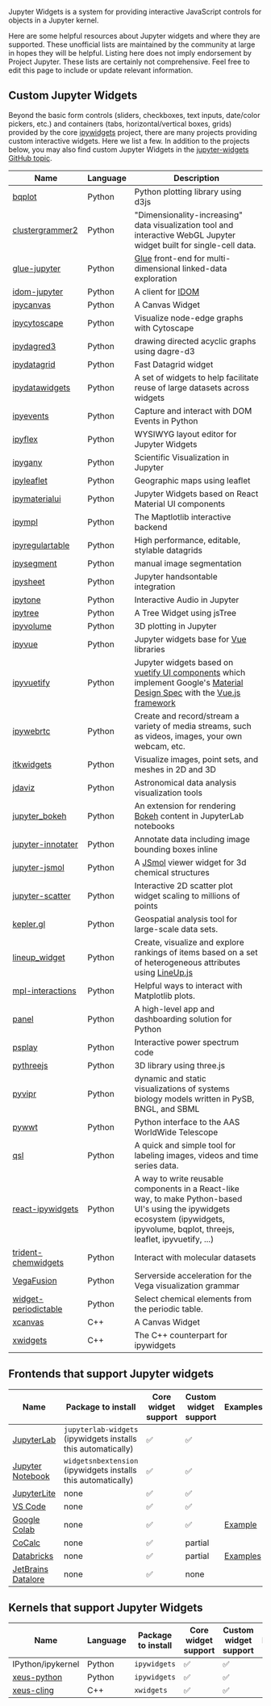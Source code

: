 Jupyter Widgets is a system for providing interactive JavaScript controls for objects in a Jupyter kernel.

Here are some helpful resources about Jupyter widgets and where they are supported. These unofficial lists are maintained by the community at large in hopes they will be helpful. Listing here does not imply endorsement by Project Jupyter. These lists are certainly not comprehensive. Feel free to edit this page to include or update relevant information.

## Custom Jupyter Widgets

Beyond the basic form controls (sliders, checkboxes, text inputs, date/color pickers, etc.) and containers (tabs, horizontal/vertical boxes, grids) provided by the core [ipywidgets](https://github.com/jupyter-widgets/ipywidgets/) project, there are many projects providing custom interactive widgets. Here we list a few. In addition to the projects below, you may also find custom Jupyter Widgets in the [jupyter-widgets GitHub topic](https://github.com/topics/jupyter-widgets).

| Name | Language | Description |
|------|-------------|-----|
| [bqplot](https://github.com/bqplot/bqplot) | Python | Python plotting library using d3js |
| [clustergrammer2](https://github.com/ismms-himc/clustergrammer2) | Python | "Dimensionality-increasing" data visualization tool and interactive WebGL Jupyter widget built for single-cell data. |
| [glue-jupyter](https://github.com/glue-viz/glue-jupyter) | Python | [Glue](http://glueviz.org/) front-end for multi-dimensional linked-data exploration |
| [idom-jupyter](https://github.com/idom-team/idom-jupyter) | Python | A client for [IDOM](https://github.com/idom-team/idom)  |
| [ipycanvas](https://github.com/martinRenou/ipycanvas) | Python | A Canvas Widget |
| [ipycytoscape](https://github.com/cytoscape/ipycytoscape) | Python | Visualize node-edge graphs with Cytoscape |
| [ipydagred3](https://github.com/timkpaine/ipydagred3) | Python | drawing directed acyclic graphs using dagre-d3  |
| [ipydatagrid](https://github.com/bloomberg/ipydatagrid) | Python | Fast Datagrid widget |
| [ipydatawidgets](https://github.com/vidartf/ipydatawidgets) | Python | A set of widgets to help facilitate reuse of large datasets across widgets |
| [ipyevents](https://github.com/mwcraig/ipyevents) | Python | Capture and interact with DOM Events in Python |
| [ipyflex](https://github.com/trungleduc/ipyflex)| Python | WYSIWYG layout editor for Jupyter Widgets |
| [ipygany](https://github.com/QuantStack/ipygany) | Python | Scientific Visualization in Jupyter |
| [ipyleaflet](https://github.com/jupyter-widgets/ipyleaflet) | Python | Geographic maps using leaflet |
| [ipymaterialui](https://github.com/maartenbreddels/ipymaterialui) | Python | Jupyter Widgets based on React Material UI components |
| [ipympl](https://github.com/matplotlib/ipympl) | Python | The Maptlotlib interactive backend |
| [ipyregulartable](https://github.com/jpmorganchase/ipyregulartable) | Python | High performance, editable, stylable datagrids  |
| [ipysegment](https://github.com/ianhi/ipysegment) | Python | manual image segmentation |
| [ipysheet](https://github.com/QuantStack/ipysheet) | Python | Jupyter handsontable integration |
| [ipytone](https://github.com/benbovy/ipytone) | Python | Interactive Audio in Jupyter |
| [ipytree](https://github.com/QuantStack/ipytree) | Python | A Tree Widget using jsTree |
| [ipyvolume](https://github.com/widgetti/ipyvolume) | Python | 3D plotting in Jupyter |
| [ipyvue](https://github.com/widgetti/ipyvue) | Python | Jupyter widgets base for [Vue](https://vuejs.org/) libraries |
| [ipyvuetify](https://github.com/widgetti/ipyvuetify) | Python | Jupyter widgets based on [vuetify UI components](https://vuetifyjs.com/) which implement Google's [Material Design Spec](https://material.io/) with the [Vue.js framework](https://vuejs.org/) |
| [ipywebrtc](https://github.com/maartenbreddels/ipywebrtc) | Python | Create and record/stream a variety of media streams, such as videos, images, your own webcam, etc. |
| [itkwidgets](https://github.com/InsightSoftwareConsortium/itkwidgets) | Python | Visualize images, point sets, and meshes in 2D and 3D |
| [jdaviz](https://github.com/spacetelescope/jdaviz) | Python | Astronomical data analysis visualization tools |
| [jupyter_bokeh](https://github.com/bokeh/jupyter_bokeh) | Python | An extension for rendering [Bokeh](https://bokeh.org/) content in JupyterLab notebooks |
| [jupyter-innotater](https://github.com/ideonate/jupyter-innotater) | Python | Annotate data including image bounding boxes inline |
| [jupyter-jsmol](https://github.com/fekad/jupyter-jsmol) | Python | A [JSmol](http://jmol.sourceforge.net/) viewer widget for 3d chemical structures |
| [jupyter-scatter](https://github.com/flekschas/jupyter-scatter) | Python | Interactive 2D scatter plot widget scaling to millions of points |
| [kepler.gl](https://github.com/keplergl/kepler.gl) | Python | Geospatial analysis tool for large-scale data sets. |
| [lineup_widget](https://github.com/lineupjs/lineup_widget) | Python | Create, visualize and explore rankings of items based on a set of heterogeneous attributes using [LineUp.js](https://github.com/lineupjs/lineupjs) |
| [mpl-interactions](https://github.com/ianhi/mpl-interactions) | Python | Helpful ways to interact with Matplotlib plots. |
| [panel](https://github.com/holoviz/panel) | Python | A high-level app and dashboarding solution for Python |
| [psplay](https://github.com/simonsobs/psplay) | Python | Interactive power spectrum code |
| [pythreejs](https://github.com/jupyter-widgets/pythreejs) | Python | 3D library using three.js |
| [pyvipr](https://github.com/LoLab-VU/pyvipr) | Python | dynamic and static visualizations of systems biology models written in PySB, BNGL, and SBML |
| [pywwt](https://github.com/WorldWideTelescope/pywwt) | Python | Python interface to the AAS WorldWide Telescope |
| [qsl](https://github.com/faustomorales/qsl) | Python | A quick and simple tool for labeling images, videos and time series data. |
| [react-ipywidgets](https://github.com/widgetti/react-ipywidgets) | Python | A way to write reusable components in a React-like way, to make Python-based UI's using the ipywidgets ecosystem (ipywidgets, ipyvolume, bqplot, threejs, leaflet, ipyvuetify, ...) |
| [trident-chemwidgets](https://github.com/tridentbio/trident-chemwidgets) | Python | Interact with molecular datasets |
| [VegaFusion](https://github.com/vegafusion/vegafusion) | Python | Serverside acceleration for the Vega visualization grammar |
| [widget-periodictable](https://github.com/osscar-org/widget-periodictable) | Python | Select chemical elements from the periodic table. |
| [xcanvas](https://github.com/martinRenou/xcanvas) | C++ | A Canvas Widget |
| [xwidgets](https://github.com/jupyter-xeus/xwidgets) | C++ | The C++ counterpart for ipywidgets |

## Frontends that support Jupyter widgets

| Name      |  Package to install | Core widget support    | Custom widget support | Examples | Notes |
|-----------|---------------------|------------------------|-----------------------|-------------------|-------|
| [JupyterLab](https://jupyterlab.readthedocs.io)| `jupyterlab-widgets` (ipywidgets installs this automatically) |  ✅  |  ✅  |
| [Jupyter Notebook](https://jupyter-notebook.readthedocs.io)| `widgetsnbextension` (ipywidgets installs this automatically) | ✅ | ✅ |
| [JupyterLite](https://jupyterlite.readthedocs.io/en/latest)| none | ✅ | ✅ |
| [VS Code](https://code.visualstudio.com)| none | ✅ | ✅ |
| [Google Colab](https://colab.research.google.com)| none |✅ | ✅| [Example](https://colab.research.google.com/gist/blois/9c9c66b4e1e9672b123f2ed8cda9091d/colab-widgets.ipynb) | |
| [CoCalc](https://cocalc.com)| none | ✅ | partial | | |
| [Databricks](https://databricks.com/) | none | ✅ | partial | [Examples](https://docs.databricks.com/notebooks/ipywidgets.html) | |
| [JetBrains Datalore](https://datalore.jetbrains.com/) | none | ✅ | none | | |

## Kernels that support Jupyter Widgets

| Name      | Language |  Package to install | Core widget support    | Custom widget support | Examples | Notes |
|-----------|----------|---------------------|------------------------|-----------------------|-------------------|-------|
| IPython/ipykernel | Python | `ipywidgets` |  ✅  |  ✅  |
| [xeus-python](https://github.com/jupyter-xeus/xeus-python) | Python | `ipywidgets` |  ✅  |  ✅  |
| [xeus-cling](https://github.com/jupyter-xeus/xeus-cling) | C++ |`xwidgets` |  ✅  |  ✅  |



